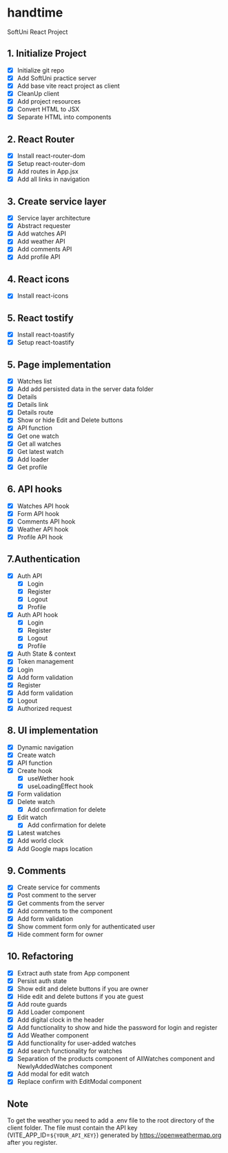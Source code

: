 # handtime

SoftUni React Project

## 1. Initialize Project

- [x] Initialize git repo
- [x] Add SoftUni practice server
- [x] Add base vite react project as client
- [x] CleanUp client
- [x] Add project resources
- [x] Convert HTML to JSX
- [x] Separate HTML into components

## 2. React Router

- [x] Install react-router-dom
- [x] Setup react-router-dom
- [x] Add routes in App.jsx
- [x] Add all links in navigation

## 3. Create service layer

- [x] Service layer architecture
- [x] Abstract requester
- [x] Add watches API
- [x] Add weather API
- [x] Add comments API
- [x] Add profile API

## 4. React icons

- [x] Install react-icons

## 5. React tostify

- [x] Install react-toastify
- [x] Setup react-toastify

## 5. Page implementation

- [x] Watches list
- [x] Add add persisted data in the server data folder
- [x] Details
- [x] Details link
- [x] Details route
- [x] Show or hide Edit and Delete buttons
- [x] API function
- [x] Get one watch
- [x] Get all watches
- [x] Get latest watch
- [x] Add loader
- [x] Get profile

## 6. API hooks

- [x] Watches API hook
- [x] Form API hook
- [x] Comments API hook
- [x] Weather API hook
- [x] Profile API hook

## 7.Authentication

- [x] Auth API
  - [x] Login
  - [x] Register
  - [x] Logout
  - [x] Profile
- [x] Auth API hook
  - [x] Login
  - [x] Register
  - [x] Logout
  - [x] Profile
- [x] Auth State & context
- [x] Token management
- [x] Login
- [x] Add form validation
- [x] Register
- [x] Add form validation
- [x] Logout
- [x] Authorized request

## 8. UI implementation

- [x] Dynamic navigation
- [x] Create watch
- [x] API function
- [x] Create hook
  - [x] useWether hook
  - [x] useLoadingEffect hook
- [x] Form validation
- [x] Delete watch
  - [x] Add confirmation for delete
- [x] Edit watch
  - [x] Add confirmation for delete
- [x] Latest watches
- [x] Add world clock
- [x] Add Google maps location

## 9. Comments

- [x] Create service for comments
- [x] Post comment to the server
- [x] Get comments from the server
- [x] Add comments to the component
- [x] Add form validation
- [x] Show comment form only for authenticated user
- [x] Hide comment form for owner

## 10. Refactoring

- [x] Extract auth state from App component
- [x] Persist auth state
- [x] Show edit and delete buttons if you are owner
- [x] Hide edit and delete buttons if you ate guest
- [x] Add route guards
- [x] Add Loader component
- [x] Add digital clock in the header
- [x] Add functionality to show and hide the password for login and register
- [x] Add Weather component
- [x] Add functionality for user-added watches
- [x] Add search functionality for watches
- [x] Separation of the products component of AllWatches component and NewlyAddedWatches component
- [x] Add modal for edit watch 
- [x] Replace confirm with EditModal component

## Note

To get the weather you need to add a .env file to the root directory of the client folder. The file must contain the API key (VITE_APP_ID=`${YOUR_API_KEY}`) generated by https://openweathermap.org after you register.
